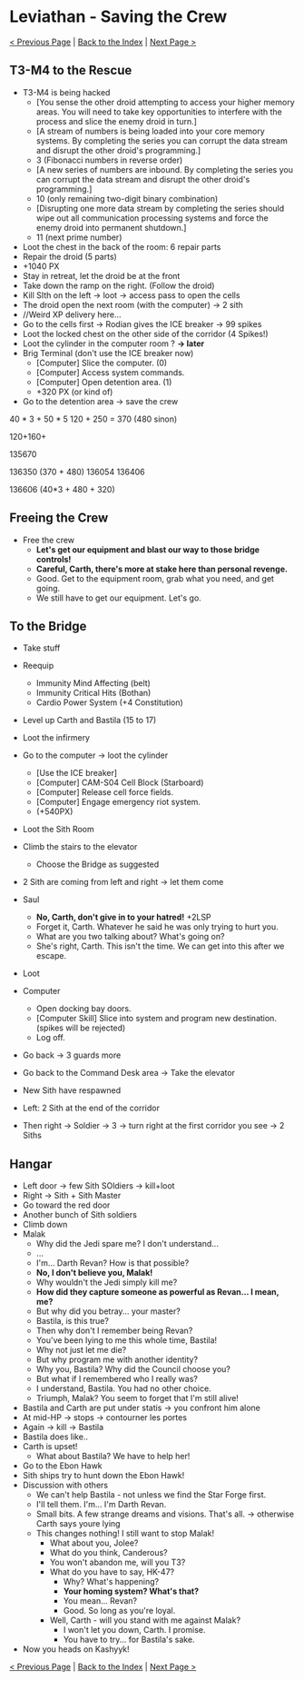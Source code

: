 # Leviathan - Saving the Crew

[< Previous Page](070_Leviathan.md)
| [Back to the Index](./000_Index.md)
| [Next Page >](./072_Leviathan.md)


## T3-M4 to the Rescue

- T3-M4 is being hacked
    - [You sense the other droid attempting to access your higher memory areas. You will need to take key opportunities to interfere with the process and slice the enemy droid in turn.]
    - [A stream of numbers is being loaded into your core memory systems. By completing the series you can corrupt the data stream and disrupt the other droid's programming.]
    - 3 (Fibonacci numbers in reverse order)
    - [A new series of numbers are inbound. By completing the series you can corrupt the data stream and disrupt the other droid's programming.]
    - 10 (only remaining two-digit binary combination)
    - [Disrupting one more data stream by completing the series should wipe out all communication processing systems and force the enemy droid into permanent shutdown.]
    - 11 (next prime number)
- Loot the chest in the back of the room: 6 repair parts
- Repair the droid (5 parts)
- +1040 PX
- Stay in retreat, let the droid be at the front
- Take down the ramp on the right. (Follow the droid)
- Kill SIth on the left -> loot -> access pass to open the cells
- The droid open the next room (with the computer) -> 2 sith
- //Weird XP delivery here...
- Go to the cells first -> Rodian gives the ICE breaker -> 99 spikes
- Loot the locked chest on the other side of the corridor (4 Spikes!)
- Loot the cylinder in the computer room ? **-> later**
- Brig Terminal (don't use the ICE breaker now)
    - [Computer] Slice the computer. (0)
    - [Computer] Access system commands.
    - [Computer] Open detention area. (1)
    - +320 PX (or kind of)
- Go to the detention area -> save the crew

 40 * 3 + 50 * 5
 120 + 250 = 370 (480 sinon)
 
 120+160+
 
 135670
 
 136350 (370 + 480)
 136054
 136406
 
 136606 (40*3 + 480 + 320)


## Freeing the Crew

- Free the crew
    - **Let's get our equipment and blast our way to those bridge controls!**
    - **Careful, Carth, there's more at stake here than personal revenge.**
    - Good. Get to the equipment room, grab what you need, and get going.
    - We still have to get our equipment. Let's go.


## To the Bridge

- Take stuff
- Reequip
    - Immunity Mind Affecting (belt)
    - Immunity Critical Hits (Bothan)
    - Cardio Power System (+4 Constitution)
- Level up Carth and Bastila (15 to 17)
- Loot the infirmery
- Go to the computer -> loot the cylinder
    - [Use the ICE breaker]
    - [Computer] CAM-S04 Cell Block (Starboard)
    - [Computer] Release cell force fields.
    - [Computer] Engage emergency riot system. 
    - (+540PX)
- Loot the Sith Room
- Climb the stairs to the elevator
    - Choose the Bridge as suggested


- 2 Sith are coming from left and right -> let them come



- Saul
    - **No, Carth, don't give in to your hatred!** +2LSP
    - Forget it, Carth. Whatever he said he was only trying to hurt you.
    - What are you two talking about? What's going on?
    - She's right, Carth. This isn't the time. We can get into this after we escape.
- Loot
- Computer
    - Open docking bay doors.
    - [Computer Skill] Slice into system and program new destination. (spikes will be rejected)
    - Log off.
- Go back -> 3 guards more
- Go back to the Command Desk area -> Take the elevator


- New Sith have respawned
- Left: 2 Sith at the end of the corridor
- Then right -> Soldier -> 3 -> turn right at the first corridor you see -> 2 Siths


## Hangar

- Left door -> few Sith SOldiers -> kill+loot
- Right -> Sith + Sith Master
- Go toward the red door
- Another bunch of Sith soldiers
- Climb down
- Malak
    - Why did the Jedi spare me? I don't understand...
    - ...
    - I'm... Darth Revan? How is that possible?
    - **No, I don't believe you, Malak!**
    - Why wouldn't the Jedi simply kill me?
    - **How did they capture someone as powerful as Revan... I mean, me?**
    - But why did you betray... your master?
    - Bastila, is this true?
    - Then why don't I remember being Revan?
    - You've been lying to me this whole time, Bastila!
    - Why not just let me die?
    - But why program me with another identity?
    - Why you, Bastila? Why did the Council choose you?
    - But what if I remembered who I really was?
    - I understand, Bastila. You had no other choice.
    - Triumph, Malak? You seem to forget that I'm still alive!
- Bastila and Carth are put under statis -> you confront him alone
- At mid-HP -> stops -> contourner les portes
- Again -> kill -> Bastila
- Bastila does like..
- Carth is upset!
    - What about Bastila? We have to help her!	
- Go to the Ebon Hawk
- Sith ships try to hunt down the Ebon Hawk!
- Discussion with others
    - We can't help Bastila - not unless we find the Star Forge first.
    - I'll tell them. I'm... I'm Darth Revan.
    - Small bits. A few strange dreams and visions. That's all. -> otherwise Carth says youre lying
    - This changes nothing! I still want to stop Malak!
        - What about you, Jolee?
        - What do you think, Canderous?
        - You won't abandon me, will you T3?
        - What do you have to say, HK-47?
            - Why? What's happening?
            - **Your homing system? What's that?**
            - You mean... Revan?
            - Good. So long as you're loyal.
        - Well, Carth - will you stand with me against Malak?
            - I won't let you down, Carth. I promise.
            - You have to try... for Bastila's sake.
- Now you heads on Kashyyk!


[< Previous Page](070_Leviathan.md)
| [Back to the Index](./000_Index.md)
| [Next Page >](./072_Leviathan.md)

